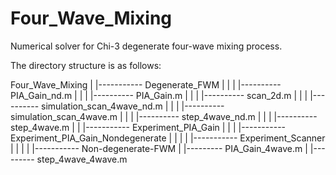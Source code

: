 # Four_Wave_Mixing

Numerical solver for Chi-3 degenerate four-wave mixing process. 

The directory structure is as follows:

Four_Wave_Mixing 
    |
    |----------- Degenerate_FWM
    |                 |
    |                 |---------- PIA_Gain_nd.m
    |                 |
    |                 |---------- PIA_Gain.m
    |                 |
    |                 |---------- scan_2d.m
    |                 |
    |                 |---------- simulation_scan_4wave_nd.m
    |                 |
    |                 |---------- simulation_scan_4wave.m
    |                 |
    |                 |---------- step_4wave_nd.m
    |                 |
    |                 |---------- step_4wave.m
    |
    |
    |----------- Experiment_PIA_Gain
    |
    |
    |
    |----------- Experiment_PIA_Gain_Nondegenerate
    |
    |
    |
    |
    |----------- Experiment_Scanner
    |
    |
    |
    |
    |----------- Non-degenerate-FWM
                      | 
                      |--------- PIA_Gain_4wave.m
                      |
                      |--------- step_4wave_4wave.m




